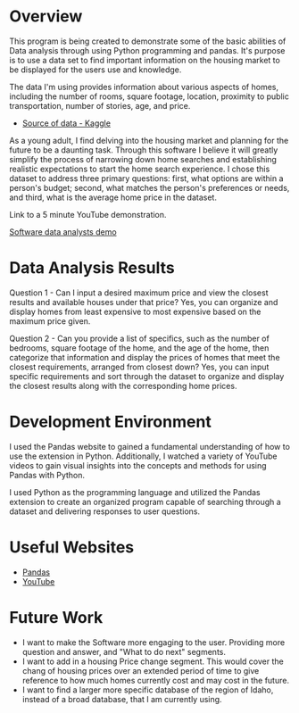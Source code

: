 # Overview

This program is being created to demonstrate some of the basic abilities of Data analysis through using Python programming and pandas. It's purpose is to use a data set to find important information on the housing market to be displayed for the users use and knowledge. 

The data I'm using provides information about various aspects of homes, including the number of rooms, square footage, location, proximity to public transportation, number of stories, age, and price.

* [Source of data - Kaggle](https://www.kaggle.com/datasets/rukenmissonnier/final-house)


 As a young adult, I find delving into the housing market and planning for the future to be a daunting task. Through this software I believe it will greatly simplify the process of narrowing down home searches and establishing realistic expectations to start the home search experience. I chose this dataset to address three primary questions: first, what options are within a person's budget; second, what matches the person's preferences or needs, and third, what is the average home price in the dataset.

Link to a 5 minute YouTube demonstration.

[Software data analysts demo](https://youtu.be/Fyu8iohho5o)

# Data Analysis Results

Question 1 - Can I input a desired maximum price and view the closest results and available houses under that price? Yes, you can organize and display homes from least expensive to most expensive based on the maximum price given.

Question 2 - Can you provide a list of specifics, such as the number of bedrooms, square footage of the home, and the age of the home, then categorize that information and display the prices of homes that meet the closest requirements, arranged from closest down? Yes, you can input specific requirements and sort through the dataset to organize and display the closest results along with the corresponding home prices.

# Development Environment

I used the Pandas website to gained a fundamental understanding of how to use the extension in Python. Additionally, I watched a variety of YouTube videos to gain visual insights into the concepts and methods for using Pandas with Python. 

I used Python as the programming language and utilized the Pandas extension to create an organized program capable of searching through a dataset and delivering responses to user questions.

# Useful Websites

* [Pandas](https://pandas.pydata.org/docs/getting_started/index.html)
* [YouTube](https://www.youtube.com/watch?v=zN2Hua6oII0)

# Future Work

* I want to make the Software more engaging to the user. Providing more question and answer, and "What to do next" segments.
* I want to add in a housing Price change segment. This would cover the chang of housing prices over an extended period of time to give reference to how much homes currently cost and may cost in the future. 
* I want to find a larger more specific database of the region of Idaho, instead of a broad database, that I am currently using. 
